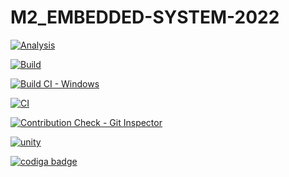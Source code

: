 # M2_EMBEDDED-SYSTEM-2022

[![Analysis](https://github.com/Aakash241/M2_EMBEDDED-SYSTEM-2022/actions/workflows/Analysis.yml/badge.svg)](https://github.com/Aakash241/M2_EMBEDDED-SYSTEM-2022/actions/workflows/Analysis.yml)


[![Build](https://github.com/Aakash241/M2_EMBEDDED-SYSTEM-2022/actions/workflows/build.yml/badge.svg)](https://github.com/Aakash241/M2_EMBEDDED-SYSTEM-2022/actions/workflows/build.yml)


[![Build CI - Windows](https://github.com/Aakash241/M2_EMBEDDED-SYSTEM-2022/actions/workflows/Build_windows.yml/badge.svg)](https://github.com/Aakash241/M2_EMBEDDED-SYSTEM-2022/actions/workflows/Build_windows.yml)


[![CI](https://github.com/Aakash241/M2_EMBEDDED-SYSTEM-2022/actions/workflows/Valgrind.yml/badge.svg)](https://github.com/Aakash241/M2_EMBEDDED-SYSTEM-2022/actions/workflows/Valgrind.yml)


[![Contribution Check - Git Inspector](https://github.com/Aakash241/M2_EMBEDDED-SYSTEM-2022/actions/workflows/git_inspector.yml/badge.svg)](https://github.com/Aakash241/M2_EMBEDDED-SYSTEM-2022/actions/workflows/git_inspector.yml)





[![unity](https://github.com/Aakash241/M2_EMBEDDED-SYSTEM-2022/actions/workflows/unity.yml/badge.svg)](https://github.com/Aakash241/M2_EMBEDDED-SYSTEM-2022/actions/workflows/unity.yml)


<a href="https://app.codiga.io/public/user/github/Aakash241">
   <img src="https://api.codiga.io/public/badge/user/github/Aakash241?style=light" alt="codiga badge" />
</a>

